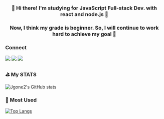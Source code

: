 <h3 align="center">👋 Hi there! I'm studying for JavaScript Full-stack Dev. with react and node.js 🚀</h3>
<h3 align="center">Now, I think my grade is beginner. So, I will continue to work hard to achieve my goal 🌈</h3>
</p>

### Connect
<a href="https://velog.io/@jgone2" target="_blank"><img src="https://img.shields.io/badge/jgoneit.log-20C997?style=flat-square&logo=Vectorlogozone&logoColor=white"/></a>
<a href="jgoneit@gmail.com" target="_blank"><img src="https://img.shields.io/badge/jgoneit@gmail.com-EA4335?style=flat-square&logo=Gmail&logoColor=white"/></a>
<a href="https://www.instagram.com/jgone2/" target="_blank"><img src="https://img.shields.io/badge/jgone2-E4405F?style=flat-square&logo=Instagram&logoColor=white"/></a>

### ⛳️ My STATS
![Jgone2's GitHub stats](https://github-readme-stats.vercel.app/api?username=Jgone2&show_icons=true&theme=tokyonight)

### 📌 Most Used
[![Top Langs](https://github-readme-stats.vercel.app/api/top-langs/?username=Jgone2&layout=compact)](https://github.com/anuraghazra/github-readme-stats)
